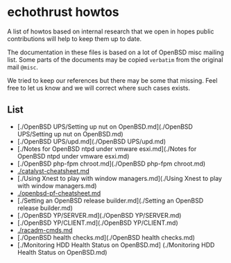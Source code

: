 # echothrust howtos
A list of howtos based on internal research that we open in hopes public contributions will help to keep them up to date.

The documentation in these files is based on a lot of OpenBSD misc mailing list. Some parts of the documents may be copied `verbatim` from the original mail `@misc`.

We tried to keep our references but there may be some that missing.  Feel free to let us know and we will correct where such cases exists.

## List
* [./OpenBSD UPS/Setting up nut on OpenBSD.md](./OpenBSD UPS/Setting up nut on OpenBSD.md)
* [./OpenBSD UPS/upd.md](./OpenBSD UPS/upd.md)
* [./Notes for OpenBSD ntpd under vmware esxi.md](./Notes for OpenBSD ntpd under vmware esxi.md)
* [./OpenBSD php-fpm chroot.md](./OpenBSD php-fpm chroot.md)
* [./catalyst-cheatsheet.md](./catalyst-cheatsheet.md)
* [./Using Xnest to play with window managers.md](./Using Xnest to play with window managers.md)
* [./openbsd-pf-cheatsheet.md](./openbsd-pf-cheatsheet.md)
* [./Setting an OpenBSD release builder.md](./Setting an OpenBSD release builder.md)
* [./OpenBSD YP/SERVER.md](./OpenBSD YP/SERVER.md)
* [./OpenBSD YP/CLIENT.md](./OpenBSD YP/CLIENT.md)
* [./racadm-cmds.md](./racadm-cmds.md)
* [./OpenBSD health checks.md](./OpenBSD health checks.md)
* [./Monitoring HDD Health Status on OpenBSD.md] (./Monitoring HDD Health Status on OpenBSD.md)
